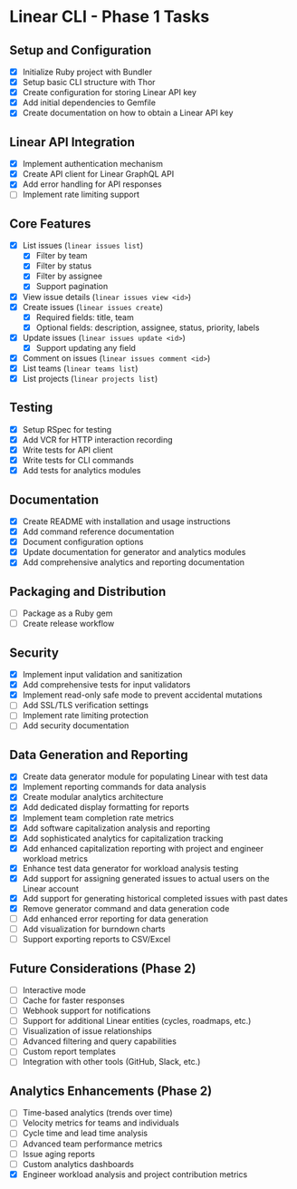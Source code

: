# Linear CLI - Phase 1 Tasks

## Setup and Configuration
- [x] Initialize Ruby project with Bundler
- [x] Setup basic CLI structure with Thor
- [x] Create configuration for storing Linear API key
- [x] Add initial dependencies to Gemfile
- [x] Create documentation on how to obtain a Linear API key

## Linear API Integration
- [x] Implement authentication mechanism
- [x] Create API client for Linear GraphQL API
- [x] Add error handling for API responses
- [ ] Implement rate limiting support

## Core Features
- [x] List issues (`linear issues list`)
  - [x] Filter by team
  - [x] Filter by status
  - [x] Filter by assignee
  - [x] Support pagination
- [x] View issue details (`linear issues view <id>`)
- [x] Create issues (`linear issues create`)
  - [x] Required fields: title, team
  - [x] Optional fields: description, assignee, status, priority, labels
- [x] Update issues (`linear issues update <id>`)
  - [x] Support updating any field
- [x] Comment on issues (`linear issues comment <id>`)
- [x] List teams (`linear teams list`)
- [x] List projects (`linear projects list`)

## Testing
- [x] Setup RSpec for testing
- [x] Add VCR for HTTP interaction recording
- [x] Write tests for API client
- [x] Write tests for CLI commands
- [x] Add tests for analytics modules

## Documentation
- [x] Create README with installation and usage instructions
- [x] Add command reference documentation
- [x] Document configuration options
- [x] Update documentation for generator and analytics modules
- [x] Add comprehensive analytics and reporting documentation

## Packaging and Distribution
- [ ] Package as a Ruby gem
- [ ] Create release workflow

## Security
- [x] Implement input validation and sanitization
- [x] Add comprehensive tests for input validators
- [x] Implement read-only safe mode to prevent accidental mutations
- [ ] Add SSL/TLS verification settings
- [ ] Implement rate limiting protection
- [ ] Add security documentation

## Data Generation and Reporting
- [x] Create data generator module for populating Linear with test data
- [x] Implement reporting commands for data analysis
- [x] Create modular analytics architecture
- [x] Add dedicated display formatting for reports
- [x] Implement team completion rate metrics
- [x] Add software capitalization analysis and reporting
- [x] Add sophisticated analytics for capitalization tracking
- [x] Add enhanced capitalization reporting with project and engineer workload metrics
- [x] Enhance test data generator for workload analysis testing
- [x] Add support for assigning generated issues to actual users on the Linear account
- [x] Add support for generating historical completed issues with past dates
- [x] Remove generator command and data generation code
- [ ] Add enhanced error reporting for data generation
- [ ] Add visualization for burndown charts
- [ ] Support exporting reports to CSV/Excel

## Future Considerations (Phase 2)
- [ ] Interactive mode
- [ ] Cache for faster responses
- [ ] Webhook support for notifications
- [ ] Support for additional Linear entities (cycles, roadmaps, etc.)
- [ ] Visualization of issue relationships
- [ ] Advanced filtering and query capabilities
- [ ] Custom report templates
- [ ] Integration with other tools (GitHub, Slack, etc.)

## Analytics Enhancements (Phase 2)
- [ ] Time-based analytics (trends over time)
- [ ] Velocity metrics for teams and individuals
- [ ] Cycle time and lead time analysis
- [ ] Advanced team performance metrics
- [ ] Issue aging reports
- [ ] Custom analytics dashboards
- [x] Engineer workload analysis and project contribution metrics 